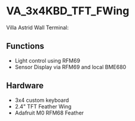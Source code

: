 # VA_3x4KBD_TFT_FWing
Villa Astrid Wall Terminal:
## Functions
- Light control using RFM69
- Sensor Display via RFM69 and local BME680
## Hardware
- 3x4 custom keyboard
- 2.4" TFT Feather Wing
- Adafruit M0 RFM68 Feather 
